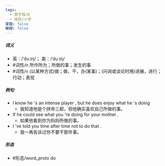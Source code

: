 ```yaml
---
tags:
  - 首字母/D
  - 级别/小学
掌握: false
模糊: false
---
```

##### 词义
- 英：/ˈduːɪŋ/； 美：/ˈduːɪŋ/
- #词性/n  所作所为；所做的事；发生的事
- #词性/v  (以某种方式)做；做，干，办(某事)；(问询或谈论时用)进展，进行；行动；表现
##### 例句
- I know he 's an intense player , but he does enjoy what he 's doing
	- 我知道他是个拼命三郎，但他确实喜欢自己所做的事。
- If he could see what you 're doing for your mother .
	- 如果他看到你为妈妈所做的事。
- I 've told you time after time not to do that .
	- 我一再告诉过你不要干那件事。
##### 形态
- #形态/word_proto do
